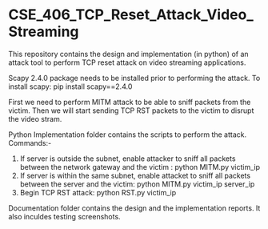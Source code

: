 # CSE_406_TCP_Reset_Attack_Video_Streaming
This repository contains the design and implementation (in python) of an attack tool to perform TCP reset attack on video streaming applications. 

Scapy 2.4.0 package needs to be installed prior to performing the attack. To install scapy: pip install scapy==2.4.0

First we need to perform MITM attack to be able to sniff packets from the victim. Then we will start sending TCP RST packets to the victim to disrupt the video stram.

Python Implementation folder contains the scripts to perform the attack. Commands:-
1. If server is outside the subnet, enable attacker to sniff all packets between the network gateway and the victim : python MITM.py victim_ip
2. If server is within the same subnet, enable attacket to sniff all packets between the server and the victim: python MITM.py victim_ip server_ip
3. Begin TCP RST attack: python RST.py victim_ip

Documentation folder contains the design and the implementation reports. It also inculdes testing screenshots.
